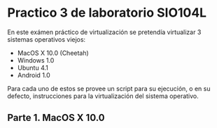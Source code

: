 # Practico 3 de laboratorio SIO104L

En este exámen práctico de virtualización se pretendía virtualizar 3 sistemas operativos viejos:
- MacOS X 10.0 (Cheetah)
- Windows 1.0
- Ubuntu 4.1
- Android 1.0

Para cada uno de estos se provee un script para su ejecución, o en su defecto, instrucciones para la virtualización del sistema operativo.

## Parte 1. MacOS X 10.0




